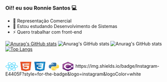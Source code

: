 ### Oi!! eu sou Ronnie Santos 💻


- 🔭 Representação Comercial
- 🌱 Estou estudando Desenvolvimento de Sistemas 
- ⚡ Quero trabalhar com front-end


[![Anurag's GitHub stats](https://github-readme-stats.vercel.app/api?username=RonnieTDS&show_icons=true&theme=dracula)](https://github.com/RonnieTDS/github-readme-stats)
![Anurag's GitHub stats](https://github-readme-stats.vercel.app/api?username=RonnieTDS&show_icons=true&theme=dracula)
![Anurag's GitHub stats](https://github-readme-stats.vercel.app/api?username=RonnieTDS&show_icons=true&theme=dracula)
[![Top Langs](https://github-readme-stats.vercel.app/api/top-langs/?username=RonnieTDS&layout=compact&show_icons=true&theme=dracula)](https://github.com/anuraghazra/github-readme-stats)
<div style="display: inline_block"><br>
  <img align="center" alt="RonnieTDS-React" height="30" width="40" src="https://raw.githubusercontent.com/devicons/devicon/master/icons/react/react-original.svg">
  <img align="center" alt="RafaRonnieTDS-HTML" height="30" width="40" src="https://raw.githubusercontent.com/devicons/devicon/master/icons/html5/html5-original.svg">
  <img align="center" alt="RonnieTDS-CSS" height="30" width="40" src="https://raw.githubusercontent.com/devicons/devicon/master/icons/css3/css3-original.svg">
  <img align="center" alt="RonnieTDS-Python" height="30" width="40" src="https://raw.githubusercontent.com/devicons/devicon/master/icons/python/python-original.svg">
  <img align="center" alt="RonnieTDS-Csharp" height="30" width="40" src="https://raw.githubusercontent.com/devicons/devicon/master/icons/csharp/csharp-original.svg">
  https://img.shields.io/badge/Instagram-E4405F?style=for-the-badge&logo=instagram&logoColor=white

  
 
</div>
